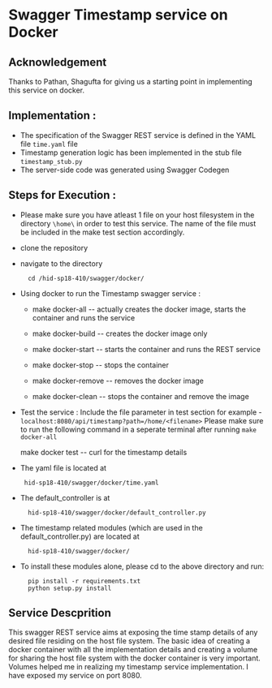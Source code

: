 # Swagger Timestamp service on Docker

## Acknowledgement 
Thanks to Pathan, Shagufta for giving us a starting point in implementing this service on docker.

## Implementation :
* The specification of the Swagger REST service is defined in the YAML file `time.yaml` file
* Timestamp generation logic has been implemented in the stub file `timestamp_stub.py`
* The server-side code was generated using Swagger Codegen

## Steps for Execution :
* Please make sure you have atleast 1 file on your host filesystem in the directory `\home\` in order to test this service. 
  The name of the file must be included in the make test section accordingly.
 
* clone the repository

* navigate to the directory 

        cd /hid-sp18-410/swagger/docker/


* Using docker to run the Timestamp swagger service :

	- make docker-all -- actually creates the docker image, starts the container and runs the service

	- make docker-build -- creates the docker image only

	- make docker-start -- starts the container and runs the REST service

	- make docker-stop -- stops the container 

	- make docker-remove -- removes the docker image

	- make docker-clean -- stops the container and remove the image
  
* Test the service :
  Include the file parameter in test section for example - `localhost:8080/api/timestamp?path=/home/<filename>`
  Please make sure to run the following command in a seperate terminal after running `make docker-all`
  
  	make docker test -- curl for the timestamp details


    
 * The yaml file is located at 

        hid-sp18-410/swagger/docker/time.yaml
    
* The default_controller is at 

        hid-sp18-410/swagger/docker/default_controller.py
    
* The timestamp related modules (which are used in the default_controller.py) are located at 

		hid-sp18-410/swagger/docker/

* To install these modules alone, please cd to the above directory and run:
		
		pip install -r requirements.txt
 		python setup.py install


## Service Descprition

This swagger REST service aims at exposing the time stamp details of 
any desired file residing on the host file system. The basic idea of
creating a docker container with all the implementation details and 
creating a volume for sharing the host file system with the docker container is very important.
Volumes helped me in realizing my timestamp service implementation.
I have exposed my service on port 8080.





